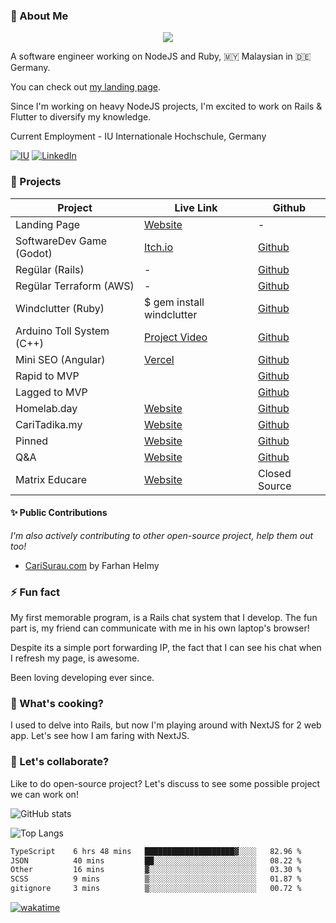 ### 👋 About Me

<p align="center">
  <a href="https://skillicons.dev">
    <img src="https://skillicons.dev/icons?i=aws,nodejs,ts,js,rails,ruby,php" />
  </a>
</p>

A software engineer working on NodeJS and Ruby, 🇲🇾 Malaysian in 🇩🇪 Germany.

You can check out [my landing page](https://zafranudin.dev/).

Since I'm working on heavy NodeJS projects, I'm excited to work on Rails & Flutter to diversify my knowledge.

Current Employment - IU Internationale Hochschule, Germany

[![IU](https://img.shields.io/badge/IU_University-white?style=for-the-badge&logo=IU&logoColor=white)](https://www.iu.de/) [![LinkedIn](https://img.shields.io/badge/LinkedIn-0072b1?style=for-the-badge&logo=LinkedIn&logoColor=white)](https://www.linkedin.com/in/zafranudin-zafrin/) 




### 🎨 Projects

| Project                   | Live Link                                         | Github                                                          |
|---------------------------|---------------------------------------------------|-----------------------------------------------------------------|
| Landing Page              | [Website](https://zafranudin.dev)                            | -                                                               |
| SoftwareDev Game (Godot)  | [Itch.io](https://xavier-iv.itch.io/softwaredev)             | [Github](https://github.com/Xavier-IV/softwaredev-rpg)                 |
| Regülar (Rails)           | -                                                 | [Github](https://github.com/Xavier-IV/regeular_io)                        |
| Regülar Terraform (AWS)   | -                                                 | [Github](https://github.com/Xavier-IV/regeular_io.terraform)              |
| Windclutter (Ruby)        | $ gem install windclutter                         | [Github](https://github.com/Xavier-IV/windclutter)                        |
| Arduino Toll System (C++) | [Project Video](https://www.facebook.com/watch/?v=192834632804605) | [Github](https://github.com/Xavier-IV/dev.zafranudin.arduino.toll-system) |
| Mini SEO (Angular)        | [Vercel](https://mini-seo.vercel.app/)                      | [Github](https://github.com/Xavier-IV/mini-seo)                           |
| Rapid to MVP | | [Github](https://github.com/Xavier-IV/rapid-to-mvp) |
| Lagged to MVP | | [Github](https://github.com/Xavier-IV/lagged-to-mvp) |
| Homelab.day | [Website](https://homelab.day/) | [Github](https://github.com/Xavier-IV/homelab.day) |
| CariTadika.my | [Website](https://caritadika.my/) | [Github](https://github.com/Xavier-IV/caritadika.my) |
| Pinned | [Website](https://github.com/Xavier-IV/dev.zafranudin.pinned) | [Github](https://github.com/Xavier-IV/dev.zafranudin.pinned) |
| Q&A | [Website](https://ask.zafranudin.dev) | [Github](https://github.com/Xavier-IV/ask.zafranudin.dev) |
| Matrix Educare | [Website](https://matrixeducare.com) | Closed Source |

#### ✨ Public Contributions
_I'm also actively contributing to other open-source project, help them out too!_

- [CariSurau.com](https://github.com/Xavier-IV/ratemysurau) by Farhan Helmy

### ⚡ Fun fact

My first memorable program, is a Rails chat system that I develop. The fun part is, my friend can communicate with me in his own laptop's browser!

Despite its a simple port forwarding IP, the fact that I can see his chat when I refresh my page, is awesome.

Been loving developing ever since.


### 🍳 What's cooking?

I used to delve into Rails, but now I'm playing around with NextJS for 2 web app. Let's see how I am faring with NextJS.

### 🤔 Let's collaborate?

Like to do open-source project? Let's discuss to see some possible project we can work on!

![GitHub stats](https://github-readme-stats-x6s6.vercel.app/api?username=Xavier-IV&show_icons=true&theme=transparent)

![Top Langs](https://github-readme-stats-x6s6.vercel.app/api/top-langs/?username=Xavier-IV&layout=compact&theme=transparent&hide=html,css,java,c%2B%2B,blade,cmake,swift,lua,arduino,c,kotlin,objective-c,vue,shell,dockerfile)

<!--START_SECTION:waka-->

```txt
TypeScript    6 hrs 48 mins   ████████████████████▓░░░░   82.96 %
JSON          40 mins         ██░░░░░░░░░░░░░░░░░░░░░░░   08.22 %
Other         16 mins         ▓░░░░░░░░░░░░░░░░░░░░░░░░   03.30 %
SCSS          9 mins          ▒░░░░░░░░░░░░░░░░░░░░░░░░   01.87 %
gitignore     3 mins          ▒░░░░░░░░░░░░░░░░░░░░░░░░   00.72 %
```

<!--END_SECTION:waka-->

[![wakatime](https://wakatime.com/badge/user/346ac2ed-57bd-4954-bb4e-82ae89fd14b3.svg)](https://wakatime.com/@346ac2ed-57bd-4954-bb4e-82ae89fd14b3)
